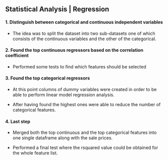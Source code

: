 ## Statistical Analysis | Regression

#### 1. Distinguish between categorical and continuous independent variables

* The idea was to split the dataset into two sub-datasets one of which consists of the continuous variables and the other of the categorical.

#### 2. Found the top continuous regressors based on the correlation coefficient

* Performed some tests to find which features should be selected

#### 3. Found the top categorical regressors

* At this point columns of dummy variables were created in order to be able to perform linear model regression analysis.

* After having found the highest ones were able to reduce the number of categorical features.

#### 4. Last step

* Merged both the top continuous and the top categorical features into one single dataframe along with the sale prices.

* Performed a final test where the rsquared value could be obtained for the whole feature list.

